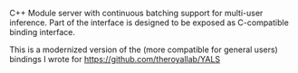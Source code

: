 C++ Module server with continuous batching support for multi-user inference. Part of the interface is designed to be exposed as C-compatible binding interface.

This is a modernized version of the (more compatible for general users) bindings I wrote for https://github.com/theroyallab/YALS
